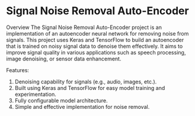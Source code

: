 # Signal Noise Removal Auto-Encoder
Overview
The Signal Noise Removal Auto-Encoder project is an implementation of an autoencoder neural network for removing noise from signals. This project uses Keras and TensorFlow to build an autoencoder that is trained on noisy signal data to denoise them effectively. It aims to improve signal quality in various applications such as speech processing, image denoising, or sensor data enhancement.

Features:
1. Denoising capability for signals (e.g., audio, images, etc.).
2. Built using Keras and TensorFlow for easy model training and experimentation.
3. Fully configurable model architecture.
4. Simple and effective implementation for noise removal.
